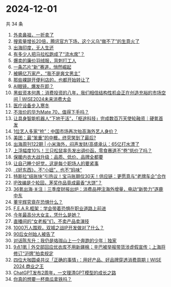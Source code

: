 # 2024-12-01

共 34 条

<!-- BEGIN 36KR -->
<!-- 最后更新时间 2024-12-01 09:29:04 +0800 -->
1. [外卖鼻祖，一折卖了](https://36kr.com/p/3056937777090694)
1. [搜索量增长20倍，腾讯官方下场，这个义乌“做不了”的生意火了](https://36kr.com/p/3057475853209992)
1. [出海印度，无人生还](https://36kr.com/p/3057594073064837)
1. [有多少人把马拉松跑成了“流水席”？](https://36kr.com/p/3058216919655555)
1. [爆卖的廉价羽绒服，背刺打工人](https://36kr.com/p/3057530497328261)
1. [一条芯片“新”赛道，悄然崛起](https://36kr.com/p/3058239997174920)
1. [被瞒亿万家产，“我不是爽文男主”](https://36kr.com/p/3057545871893641)
1. [那些裸辞开便利店的，也都开始转让了](https://36kr.com/p/3057518585942408)
1. [AI眼镜，爆发在即？](https://36kr.com/p/3058349754115460)
1. [黑蚁资本何愚：消费投资的八年，我们相信结构性机会正在创造充裕的市场空间 | WISE2024未来消费大会](https://36kr.com/p/3058430451524999)
1. [医疗设备步入寒冬](https://36kr.com/p/3058141024904328)
1. [不涨价的华为Mate 70，值得下手吗？](https://36kr.com/p/3053125817274505)
1. [让具身智能机器人“下地干活”，「枢途科技」完成数百万天使轮融资｜硬氪首发](https://36kr.com/p/3055618203865224)
1. [1位艺人多家“抢”：中国市场再次抬高海外艺人身价？](https://36kr.com/p/3057502555574407)
1. [美团：最“笨重”的中概，终究笑到了最后?](https://36kr.com/p/3057514295726215)
1. [出海周刊122期 | 小米海外，闷声发财/高盛承认：65亿打水漂了](https://36kr.com/p/3057086222160001)
1. [上浮幅度10%！三只松鼠率先发出调价函，零食赛道不“卷”低价了吗？](https://36kr.com/p/3057541049525384)
1. [保暖内衣大战升级：品质、低价、品牌全都要](https://36kr.com/p/3057045193183361)
1. [让自己睡个好觉，这是每个职场人的要紧事](https://36kr.com/p/3058128738379143)
1. [《好东西》，不“小妞”，也不“妈味”](https://36kr.com/p/3051910851448965)
1. [特斯拉“结账快”引热议！宝马账期仅30天！供应链：更愿意与“老牌车企”合作](https://36kr.com/p/3058602392282504)
1. [IP改编是个轮回，茅奖作品竟成最香“大饼”？](https://36kr.com/p/3058096283608454)
1. [36氪出海·关注｜三季度财报出炉：消费品押注海外增量，电动“新势力”逐鹿中东](https://36kr.com/p/3057507857748353)
1. [董宇辉究竟在恐惧什么？](https://36kr.com/p/3058386321161733)
1. [F.E.A.R.框架：学会带着恐惧在职业道路上前进](https://36kr.com/p/3055441792946562)
1. [今年最高分大女主，凭什么是她？](https://36kr.com/p/3058190906139776)
1. [直播间的“女老板”们，不卖产品卖演技](https://36kr.com/p/3058671207916680)
1. [1000万人围观，双城之战IP开发做对了什么？](https://36kr.com/p/3058931424077192)
1. [90后女创始人被告了](https://36kr.com/p/3058533657977992)
1. [对话陈东升：我仍是珞珈山上一个奔跑的少年｜独家](https://36kr.com/p/3058590606927241)
1. [9点1氪 | 外交部回应优衣库不用新疆棉；辛巴被举报带货涉虚假宣传；上海将修订“沪牌”拍卖规定](https://36kr.com/p/3057600175236231)
1. [四位大咖圆桌共议「正确的事情」：用好产品、好品牌穿透消费周期丨WISE 2024 商业之王](https://36kr.com/p/3056165404184966)
1. [ChatGPT发布2周年，一文理清GPT模型的成长之路](https://36kr.com/p/3057111435481219)
1. [你真的想要一杯南瓜拿铁吗？](https://36kr.com/p/3052792805920899)
<!-- END 36KR -->